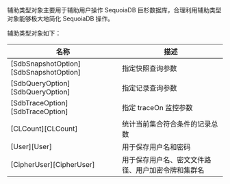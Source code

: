 辅助类型对象主要用于辅助用户操作 SequoiaDB 巨杉数据库，合理利用辅助类型对象能够极大地简化 SequoiaDB 操作。

辅助类型对象如下：

| 名称 | 描述 |
|------|------|
| [SdbSnapshotOption][SdbSnapshotOption] | 指定快照查询参数 |
| [SdbQueryOption][SdbQueryOption] | 指定记录查询参数 |
| [SdbTraceOption][SdbTraceOption] | 指定 traceOn 监控参数 |
| [CLCount][CLCount] | 统计当前集合符合条件的记录总数 |
| [User][User] | 用于保存用户名和密码 |
| [CipherUser][CipherUser] | 用于保存用户名、密文文件路径、用户加密令牌和集群名 |

[^_^]:
     本文使用的所有引用及链接
[SdbSnapshotOption]:manual/Manual/Sequoiadb_Command/AuxiliaryObjects/SdbSnapshotOption.md
[SdbQueryOption]:manual/Manual/Sequoiadb_Command/AuxiliaryObjects/SdbQueryOption.md
[SdbTraceOption]:manual/Manual/Sequoiadb_Command/AuxiliaryObjects/SdbTraceOption.md
[CLCount]:manual/Manual/Sequoiadb_Command/AuxiliaryObjects/CLCount.md
[User]:manual/Manual/Sequoiadb_Command/AuxiliaryObjects/User.md
[CipherUser]:manual/Manual/Sequoiadb_Command/AuxiliaryObjects/CipherUser.md